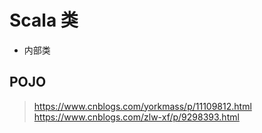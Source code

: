 # Scala 类

* 内部类

## POJO

> <https://www.cnblogs.com/yorkmass/p/11109812.html>
> <https://www.cnblogs.com/zlw-xf/p/9298393.html>
